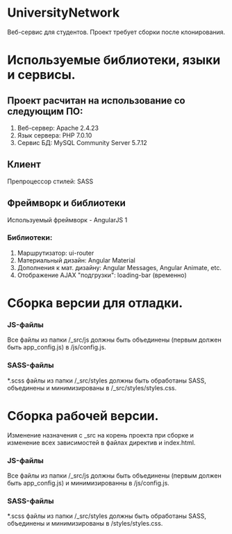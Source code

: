 # UniversityNetwork
Веб-сервис для студентов. Проект требует сборки после клонирования.

# Используемые библиотеки, языки и сервисы.
## Проект расчитан на использование со следующим ПО:
1. Веб-сервер: Apache 2.4.23
2. Язык сервера: PHP 7.0.10
3. Сервис БД: MySQL Community Server 5.7.12

## Клиент
Препроцессор стилей: SASS

## Фреймворк и библиотеки
Используемый фреймворк - AngularJS 1

### Библиотеки:
1. Маршрутизатор: ui-router
2. Материальный дизайн: Angular Material
3. Дополнения к мат. дизайну: Angular Messages, Angular Animate, etc.
4. Отображение AJAX "подгрузки": loading-bar (временно)

# Сборка версии для отладки.
### JS-файлы
Все файлы из папки /_src/js должны быть объединены (первым должен быть app_config.js) в /js/config.js.

### SASS-файлы
*.scss файлы из папки /_src/styles должны быть обработаны SASS, объединены и минимизированы в /_src/styles/styles.css.

# Сборка рабочей версии.
Изменение назначения с _src на корень проекта при сборке и изменение всех зависимостей в файлах директив и index.html.

### JS-файлы
Все файлы из папки /_src/js должны быть объединены (первым должен быть app_config.js) и минимизированны в /js/config.js.

### SASS-файлы
*.scss файлы из папки /_src/styles должны быть обработаны SASS, объединены и минимизированы в /styles/styles.css.
